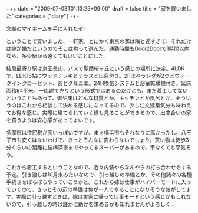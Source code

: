 +++
date = "2009-07-03T01:13:25+09:00"
draft = false
title = "家を買いました"
categories = ["diary"]
+++

念願のマイホームを手に入れたぞ!

ということで買いました、一軒家。とにかく東京の家は隣と近すぎて、それだけは嫁が嫌だというのでそこは拘って選んだ。通勤時間もDoor2Doorで1時間以内なら、多少駅から遠くてもいいことにした。

結局最寄り駅は京王長山、バスで聖蹟桜ヶ丘という感じの場所に決定。4LDKで、LDK16帖にウッドデッキとテラスと出窓付き。2Fはベランダが2つとウォークインクローゼット、あとグルニエ。24H換気システムと浴室乾燥機付き。延床面積94平米。一応建て売りという形式ではあるのだけども、まだ着工してないということもあって、壁や床はどんな材質とか、キッチンとか風呂とか、そういうのはこれから相談して決める感じになってるので、少し注文建築気分も味わえてお得な感じ。実際に建てられていく様も見ることができるので、出来合いの家を買うよりは安心感があってよいです。

多摩市は住民税が高いっぽいですが、まぁ横浜市もそれなりに高かったし、八王子市も安くはないわけで、きっとそんなに変わらないでしょう。買い物は徒歩3分くらいの距離に結構深夜までやってるスーパーがあるので、車なくても平気そう。

これから着工するということなので、近々内装やらなんやらの打ち合わせをする予定。引き渡しは10月末みたいなので、引っ越しの準備とか、その他諸々の各種手続きをぼちぼちやっていこうかと。これから嫁は仕事がハイパーモードに入っていくので、きっとその辺の準備は俺が一人でやることになりそうな気がしてます。実際に引っ越すときは、嫁は実家に帰って仕事モードという感じかもしれないので、引っ越しの時は誰かに助けを求めるかも知れませんがよろしく…

